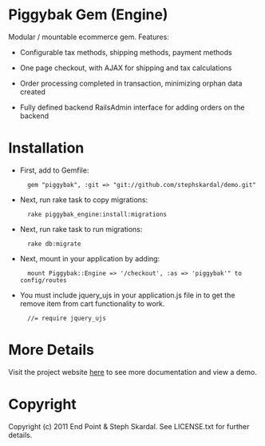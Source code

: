 Piggybak Gem (Engine)
========

Modular / mountable ecommerce gem. Features:

* Configurable tax methods, shipping methods, payment methods

* One page checkout, with AJAX for shipping and tax calculations

* Order processing completed in transaction, minimizing orphan data created 

* Fully defined backend RailsAdmin interface for adding orders on the backend

Installation
========

* First, add to Gemfile:
    
        gem "piggybak", :git => "git://github.com/stephskardal/demo.git"

* Next, run rake task to copy migrations:

        rake piggybak_engine:install:migrations

* Next, run rake task to run migrations:

        rake db:migrate

* Next, mount in your application by adding:

        mount Piggybak::Engine => '/checkout', :as => 'piggybak'" to config/routes

* You must include jquery_ujs in your application.js file in to get the remove item from cart functionality to work.

        //= require jquery_ujs

More Details
========

Visit the project website [here][project-website] to see more documentation and view a demo.

[project-website]: http://www.piggybak.org/

Copyright
========

Copyright (c) 2011 End Point & Steph Skardal. See LICENSE.txt for further details.
